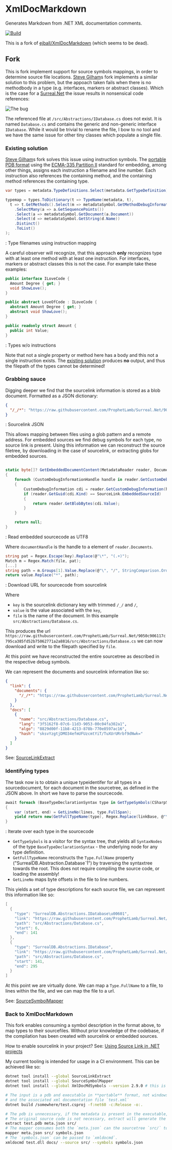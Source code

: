 # XmlDocMarkdown

Generates Markdown from .NET XML documentation comments.

[![Build](https://github.com/ProphetLamb/XmlDocMarkdown/workflows/Build/badge.svg)](https://github.com/ProphetLamb/XmlDocMarkdown/actions?query=workflow%3ABuild)

This is a fork of [ejball/XmlDocMarkdown](https://github.com/ejball/XmlDocMarkdown) (which seems to be dead).

## Fork

This is fork implement support for source symbols mappings, in order to determine source file locations. [Steve Gilham](https://github.com/SteveGilham/XmlDocMarkdown/tree/develop/issue-81)s fork implements a similar solution to this problem, but the appoach taken fails when there is no methodbody in a type (e.g. interfaces, markers or abstract classes). Which is the case for a [Surreal.Net](https://github.com/ProphetLamb/Surreal.Net) the issue results in nonsensical code references:

![The bug](./docs/assets/bug.png)

The referenced file at `/src/Abstractions/IDatabase.cs` does not exist. It is named `Database.cs` and contains the generic and non-generic interface `IDatabase`. While it would be trivial to rename the file, I bow to no tool and we have the same issue for other tiny classes which populate a single file.

### Existing solution

[Steve Gilham](https://github.com/SteveGilham/XmlDocMarkdown/tree/develop/issue-81)s fork solves this issue using instruction symbols. The [portable PDB format](https://github.com/dotnet/runtime/blob/main/docs/design/specs/PortablePdb-Metadata.md) using the [ECMA-335 Partition II](https://github.com/dotnet/runtime/blob/main/docs/design/specs/PortablePdb-Metadata.md) standard for embedding, among other things, assigns each instruction a filename and line number. Each instruction also references the containing method, and the containing method references the containing type.

```csharp
var types = metadata.TypeDefinitions.Select(metadata.GetTypeDefinition);

typemap = types.ToDictionary(t => TypeName(metadata, t),
  t => t.GetMethods().Select(m => metadataSymbol.GetMethodDebugInformation(m))
    .SelectMany(a => a.GetSequencePoints())
    .Select(a => metadataSymbol.GetDocument(a.Document))
    .Select(d => metadataSymbol.GetString(d.Name))
    .Distinct()
    .ToList()
);
```
: Type filenames using instruction mapping

A careful observer will recognize, that this approach **only** recognizes type with at least one method with at least one instruction. For interfaces, markers or abstract classes this is not the case. For example take these examples:

```csharp
public interface ILoveCode {
  Amount Degree { get; }
  void ShowLove();
}

public abstract LoveOfCode : ILoveCode {
  abstract Amount Degree { get; }
  abstract void ShowLove();
}

public readonly struct Amount {
  public int Value;
}
```
: Types w/o instructions

Note that not a single property or method here has a body and this not a single instruction exists. The [existing solution](#existing-solution) produces **no** output, and thus the filepath of the types cannot be determined!

### Grabbing sauce

Digging deeper we find that the sourcelink information is stored as a blob document. Formatted as a JSON dictionary:
```json
{
  "/_/*": "https://raw.githubusercontent.com/ProphetLamb/Surreal.Net/9050c906117c795ca385fd52b75062771a2a8816/*"
}
```
: Sourcelink JSON

This allows mapping between files using a glob pattern and a remote address. For embedded sources we find debug symbols for each type, no source link is present.
Using this information we can reconstruct the source filetree, by downloading in the case of sourcelink, or extracting globs for embedded sources.



```csharp

static byte[]? GetEmbeddedDocumentContent(MetadataReader reader, DocumentHandle documentHandle)
{
    foreach (CustomDebugInformationHandle handle in reader.GetCustomDebugInformation(documentHandle))
    {
        CustomDebugInformation cdi = reader.GetCustomDebugInformation(handle);
        if (reader.GetGuid(cdi.Kind) == SourceLink.EmbeddedSourceId)
        {
            return reader.GetBlobBytes(cdi.Value);
        }
    }

    return null;
}
```
: Read embedded sourcecode as UTF8

Where `documentHandle` is the handle to a element of `reader.Documents`.


```csharp
string pat = Regex.Escape(key).Replace(@"\*", "(.+)");
Match m = Regex.Match(file, pat);
[...]
string path = m.Groups[1].Value.Replace(@"\", "/", StringComparison.Ordinal);
return value.Replace("*", path);
```
: Download URL for sourcecode from sourcelink

Where
- `key` is the sourcelink dictionary key with trimmed `/_/` and `/`,
- `value` is the value associated with the `key`,
- `file` is the name of the document. In this example `src/Abstractions/Database.cs`.

This produces the url `https://raw.githubusercontent.com/ProphetLamb/Surreal.Net/9050c906117c795ca385fd52b75062771a2a8816/src/Abstractions/Database.cs` we can now download and write to the filepath specified by `file`.

At this point we have reconstructed the entire sourcetree as described in the respective debug symbols.

We can represent the documents and sourcelink information like so:
```json
{
  "link": {
    "documents": {
      "/_/*": "https://raw.githubusercontent.com/ProphetLamb/Surreal.Net/9050c906117c795ca385fd52b75062771a2a8816/*"
    }
  },
  "docs": [
    {
      "name": "src/Abstractions/Database.cs",
      "lang": "3f5162f8-07c6-11d3-9053-00c04fa302a1",
      "algo": "8829d00f-11b8-4213-878b-770e8597ac16",
      "hash": "sksvYzgtjDMO34efmUFUzcmtYiT/TuXUrURrbf9dNwk="
    }
  ]
}
```

See: [SourceLinkExtract](https://github.com/ProphetLamb/SourceLinkExtract/blob/master/src/Program.cs)

### Identifying types

The task now is to obtain a unique typeidentifer for all types in a sourcedocument, for each document in the sourcetree, as defined in the JSON above. In short we have to parse the sourcecode.

```csharp
await foreach (BaseTypeDeclarationSyntax type in GetTypeSymbols(CSharpSyntaxTree.ParseText(code)))
{
    var (start, end) = GetLineNo(lines, type.FullSpan);
    yield return new(GetFullTypeName(type), Regex.Replace(linkBase, @"\*", doc.name), doc.name, start, end);
}
```
: Iterate over each type in the sourcecode

- `GetTypeSybols` is a visitor for the syntax tree, that yields all `SyntaxNodes` of the type `BaseTypeDeclarationSyntax` - the underlying node for any type definition.
- `GetFullTypeName` reconstructs the `Type.FullName` property ("SurrealDB.Abstraction.Database`1") by traversing the syntaxtree towards the root. This does not require compiling the source code, or loading the assembly!
- `GetLineNo` maps byte offsets in the file to line numbers.

This yields a set of type descriptions for each source file, we can represent this information like so:

```csharp
[
  {
    "type": "SurrealDB.Abstractions.IDatabase\u00601",
    "link": "https://raw.githubusercontent.com/ProphetLamb/Surreal.Net/9050c906117c795ca385fd52b75062771a2a8816/src/Abstractions/Database.cs",
    "path": "src/Abstractions/Database.cs",
    "start": 6,
    "end": 141
  },
  {
    "type": "SurrealDB.Abstractions.IDatabase",
    "link": "https://raw.githubusercontent.com/ProphetLamb/Surreal.Net/9050c906117c795ca385fd52b75062771a2a8816/src/Abstractions/Database.cs",
    "path": "src/Abstractions/Database.cs",
    "start": 141,
    "end": 295
  }
]
```
At this point we are virtually done. We can map a `Type.FullName` to a file, to lines within the file, and we can map the file to a url.

See: [SourceSymbolMapper](https://github.com/ProphetLamb/SourceSymbolMapper/blob/master/src/Program.cs)

### Back to XmlDocMarkdown

This fork enables consuming a symbol description in the format above, to map types to their sourcefiles. Without prior knowledge of the codebase, if the compilation has been created with sourcelink or embedded sources.

How to enable sourcelink in your project? See: [Using Source Link in .NET projects](https://lurumad.github.io/using-source-link-in-net-projects-and-how-to-configure-visual-studio-to-use-it)

My current tooling is intended for usage in a CI environment. This can be achieved like so:

```bash
dotnet tool install --global SourceLinkExtract
dotnet tool install --global SourceSymbolMapper
dotnet tool install --global XmlDocMdSymbols --version 2.9.0 # this is my fork

# The input is a pdb and executable in **portable** format, not windows format :stare: : `test.pdb` and `test.dll`m
# and the associated xml documentation file `test.xml`
dotnet build /somewhere/test.csproj -f:net60 -c:Release -o:.

# The pdb is unnecessary, if the metadata is present in the executable, in this case replace `test.pdb` with `test.dll`.
# The original source code is not necessary, extract will generate the sourcetree in `src/` and extract the metadata to `meta.json`
extract test.pdb meta.json src/
# The mapper consumes both the `meta.json` can the sourcetree `src/` to generate a `symbols.json`
mapper meta.json src/ symbols.json
# The `symbols.json` can be passed to `xmldocmd`.
xmldocmd test.dll docs/ --source src/ --symbols symbols.json
```

